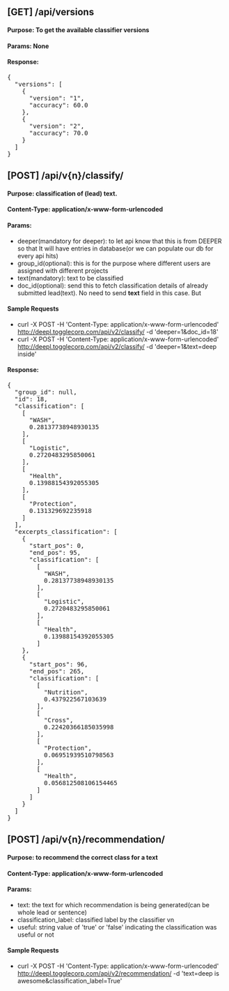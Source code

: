 ## [GET] /api/versions
#### Purpose: To get the available classifier versions
#### Params: None
#### Response:
<pre>
{
  "versions": [
    {
      "version": "1",
      "accuracy": 60.0
    },
    {
      "version": "2",
      "accuracy": 70.0
    }
  ]
}
</pre>


## [POST] /api/v{n}/classify/
#### Purpose: classification of (lead) text.
#### Content-Type: application/x-www-form-urlencoded
#### Params:
 - deeper(mandatory for deeper): to let api know that this is from DEEPER so that It will have entries in database(or we can populate our db for every api hits)
 - group_id(optional): this is for the purpose where different users are assigned with different projects
 - text(mandatory): text to be classified
 - doc_id(optional): send this to fetch classification details of already submitted lead(text). No need to send **text** field in this case. But
#### Sample Requests
 - curl -X POST -H 'Content-Type: application/x-www-form-urlencoded' http://deepl.togglecorp.com/api/v2/classify/ -d 'deeper=1&doc_id=18'
 - curl -X POST -H 'Content-Type: application/x-www-form-urlencoded' http://deepl.togglecorp.com/api/v2/classify/ -d 'deeper=1&text=deep inside'
#### Response: 
<pre>
{
  "group_id": null,
  "id": 18,
  "classification": [
    [
      "WASH",
      0.28137738948930135
    ],
    [
      "Logistic",
      0.2720483295850061
    ],
    [
      "Health",
      0.13988154392055305
    ],
    [
      "Protection",
      0.131329692235918
    ]
  ],
  "excerpts_classification": [
    {
      "start_pos": 0,
      "end_pos": 95,
      "classification": [
        [
          "WASH",
          0.28137738948930135
        ],
        [
          "Logistic",
          0.2720483295850061
        ],
        [
          "Health",
          0.13988154392055305
        ]
    },
    {
      "start_pos": 96,
      "end_pos": 265,
      "classification": [
        [
          "Nutrition",
          0.437922567103639
        ],
        [
          "Cross",
          0.22420366185035998
        ],
        [
          "Protection",
          0.06951939510798563
        ],
        [
          "Health",
          0.056812508106154465
        ]
      ]
    }
  ]
}
</pre>
## [POST] /api/v{n}/recommendation/
#### Purpose: to recommend the correct class for a text
#### Content-Type: application/x-www-form-urlencoded
#### Params:
 - text: the text for which recommendation is being generated(can be whole lead or sentence)
 - classification_label: classified label by the classifier vn
 - useful: string value of 'true' or 'false' indicating the classification was useful or not
#### Sample Requests
 - curl -X POST -H 'Content-Type: application/x-www-form-urlencoded' http://deepl.togglecorp.com/api/v2/recommendation/ -d 'text=deep is awesome&classification_label=True'
